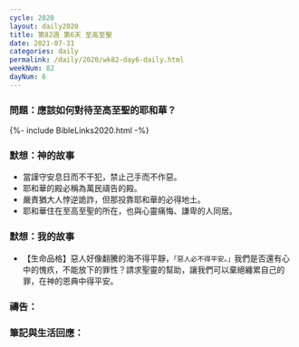 ```yaml
---
cycle: 2020
layout: daily2020
title: 第82週 第6天 至高至聖
date: 2021-07-31
categories: daily
permalink: /daily/2020/wk82-day6-daily.html
weekNum: 82
dayNum: 6
---
```


### 問題：應該如何對待至高至聖的耶和華？

{%- include BibleLinks2020.html -%}

### 默想：神的故事
+ 當謹守安息日而不干犯，禁止己手而不作惡。
+ 耶和華的殿必稱為萬民禱告的殿。
+ 嚴責猶大人悖逆詭詐，但那投靠耶和華的必得地土。
+ 耶和華住在至高至聖的所在，也與心靈痛悔、謙卑的人同居。

### 默想：我的故事
+ 【生命品格】惡人好像翻騰的海不得平靜，`「惡人必不得平安。」`我們是否還有心中的愧疚，不能放下的罪性？請求聖靈的幫助，讓我們可以棄絕纏累自己的罪，在神的恩典中得平安。

### 禱告：

### 筆記與生活回應：
